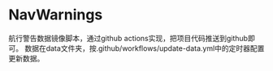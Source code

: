 # NavWarnings
航行警告数据镜像脚本，通过github actions实现，把项目代码推送到github即可。
数据在data文件夹，按.github/workflows/update-data.yml中的定时器配置更新数据。